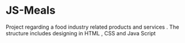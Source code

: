 # JS-Meals
Project regarding a food industry related products and services . The structure includes designing in HTML , CSS and Java Script 
